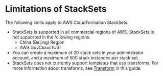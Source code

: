 # Limitations of StackSets<a name="stacksets-limitations"></a>

The following limits apply to AWS CloudFormation StackSets\.
+ StackSets is supported in all commercial regions of AWS\. StackSets is not supported in the following regions\.
  + China \(Beijing\) Region
  + AWS GovCloud \(US\)
+ You can create a maximum of 20 stack sets in your administrator account, and a maximum of 500 stack instances per stack set\.
+ StackSets does not currently support templates that use transforms\. For more information about transforms, see [Transform](http://docs.aws.amazon.com/AWSCloudFormation/latest/UserGuide/transform-section-structure.html) in this guide\.